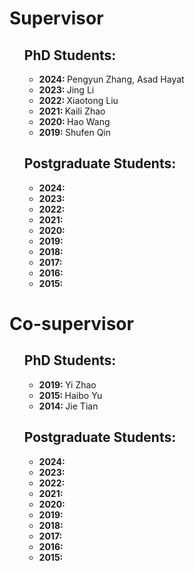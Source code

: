 <p><h1>Supervisor</h1></p>
<ul>
  <p><h2>PhD Students:</h2></p>
  <ul>
    <li><strong>2024: </strong>Pengyun Zhang, Asad Hayat</li>
    <li><strong>2023: </strong>Jing Li</li>
    <li><strong>2022: </strong>Xiaotong Liu</li>
    <li><strong>2021: </strong>Kaili Zhao</li>
    <li><strong>2020: </strong>Hao Wang</li>
    <li><strong>2019: </strong>Shufen Qin</li>
  </ul>
  <p><h2>Postgraduate Students:</h2></p>
  <ul>
    <li><strong>2024: </strong></li>
    <li><strong>2023: </strong></li>
    <li><strong>2022: </strong></li>
    <li><strong>2021: </strong></li>
    <li><strong>2020: </strong></li>
    <li><strong>2019: </strong></li>
    <li><strong>2018: </strong></li>
    <li><strong>2017: </strong></li>
    <li><strong>2016: </strong></li>
    <li><strong>2015: </strong></li>
  </ul>
</ul>
<p><h1>Co-supervisor</h1></p>
<ul>
  <p><h2>PhD Students:</h2></p>
  <ul>
    <li><strong>2019: </strong>Yi Zhao</li>
    <li><strong>2015: </strong>Haibo Yu</li>
    <li><strong>2014: </strong>Jie Tian</li>
  </ul>
  <p><h2>Postgraduate Students:</h2></p>
  <ul>
    <li><strong>2024: </strong></li>
    <li><strong>2023: </strong></li>
    <li><strong>2022: </strong></li>
    <li><strong>2021: </strong></li>
    <li><strong>2020: </strong></li>
    <li><strong>2019: </strong></li>
    <li><strong>2018: </strong></li>
    <li><strong>2017: </strong></li>
    <li><strong>2016: </strong></li>
    <li><strong>2015: </strong></li>
  </ul>
</ul>
